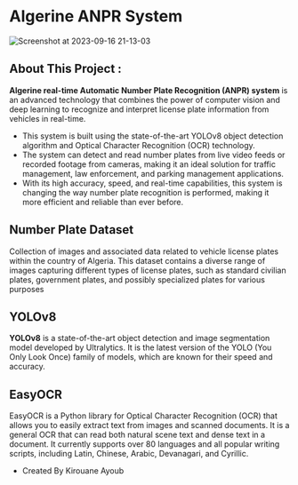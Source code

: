 # Algerine ANPR System

![Screenshot at 2023-09-16 21-13-03](https://github.com/Tuning-AI/ANPR-system/assets/145156896/f6d9c613-fb18-423b-a948-f6522fde4e98)


## About This Project :

**Algerine real-time Automatic Number Plate Recognition (ANPR) system** is an advanced technology that combines the power of 
computer vision and deep learning to recognize and interpret license plate information from vehicles in real-time. 
* This system is built using the state-of-the-art YOLOv8 object detection algorithm and Optical Character Recognition (OCR) technology. 
* The system can detect and read number plates from live video feeds or recorded footage from cameras, making it an ideal solution for traffic management,
law enforcement, and parking management applications.
* With its high accuracy, speed, and real-time capabilities, this system is changing the way number plate recognition is performed, making it more efficient and reliable than ever before.

## Number Plate Dataset 
Collection of images and associated data related to vehicle license plates within the country of Algeria. This dataset contains a diverse range of images capturing different types of license plates, such as standard civilian plates, government plates, and possibly specialized plates for various purposes

## YOLOv8
**YOLOv8** is a state-of-the-art object detection and image segmentation model developed by Ultralytics. It is the latest version of the YOLO (You Only Look Once) family of models, which are known for their speed and accuracy.

## EasyOCR
EasyOCR is a Python library for Optical Character Recognition (OCR) that allows you to easily extract text from images and scanned documents. It is a general OCR that can read both natural scene text and dense text in a document. It currently supports over 80 languages and all popular writing scripts, including Latin, Chinese, Arabic, Devanagari, and Cyrillic.

- Created By Kirouane Ayoub 
